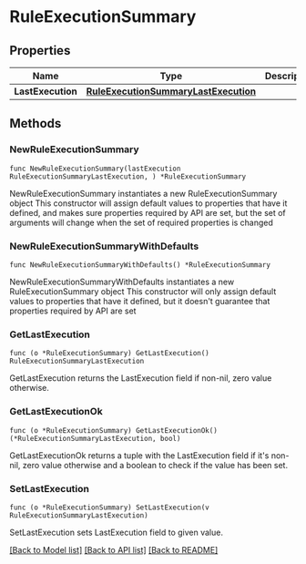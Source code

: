 # RuleExecutionSummary

## Properties

Name | Type | Description | Notes
------------ | ------------- | ------------- | -------------
**LastExecution** | [**RuleExecutionSummaryLastExecution**](RuleExecutionSummaryLastExecution.md) |  | 

## Methods

### NewRuleExecutionSummary

`func NewRuleExecutionSummary(lastExecution RuleExecutionSummaryLastExecution, ) *RuleExecutionSummary`

NewRuleExecutionSummary instantiates a new RuleExecutionSummary object
This constructor will assign default values to properties that have it defined,
and makes sure properties required by API are set, but the set of arguments
will change when the set of required properties is changed

### NewRuleExecutionSummaryWithDefaults

`func NewRuleExecutionSummaryWithDefaults() *RuleExecutionSummary`

NewRuleExecutionSummaryWithDefaults instantiates a new RuleExecutionSummary object
This constructor will only assign default values to properties that have it defined,
but it doesn't guarantee that properties required by API are set

### GetLastExecution

`func (o *RuleExecutionSummary) GetLastExecution() RuleExecutionSummaryLastExecution`

GetLastExecution returns the LastExecution field if non-nil, zero value otherwise.

### GetLastExecutionOk

`func (o *RuleExecutionSummary) GetLastExecutionOk() (*RuleExecutionSummaryLastExecution, bool)`

GetLastExecutionOk returns a tuple with the LastExecution field if it's non-nil, zero value otherwise
and a boolean to check if the value has been set.

### SetLastExecution

`func (o *RuleExecutionSummary) SetLastExecution(v RuleExecutionSummaryLastExecution)`

SetLastExecution sets LastExecution field to given value.



[[Back to Model list]](../README.md#documentation-for-models) [[Back to API list]](../README.md#documentation-for-api-endpoints) [[Back to README]](../README.md)


